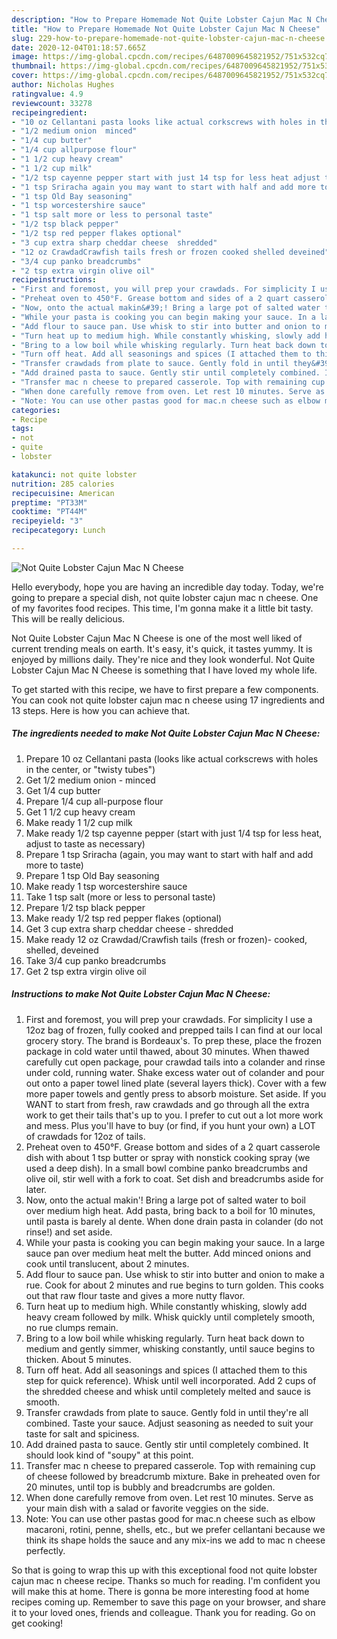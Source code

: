 ```yaml
---
description: "How to Prepare Homemade Not Quite Lobster Cajun Mac N Cheese"
title: "How to Prepare Homemade Not Quite Lobster Cajun Mac N Cheese"
slug: 229-how-to-prepare-homemade-not-quite-lobster-cajun-mac-n-cheese
date: 2020-12-04T01:18:57.665Z
image: https://img-global.cpcdn.com/recipes/6487009645821952/751x532cq70/not-quite-lobster-cajun-mac-n-cheese-recipe-main-photo.jpg
thumbnail: https://img-global.cpcdn.com/recipes/6487009645821952/751x532cq70/not-quite-lobster-cajun-mac-n-cheese-recipe-main-photo.jpg
cover: https://img-global.cpcdn.com/recipes/6487009645821952/751x532cq70/not-quite-lobster-cajun-mac-n-cheese-recipe-main-photo.jpg
author: Nicholas Hughes
ratingvalue: 4.9
reviewcount: 33278
recipeingredient:
- "10 oz Cellantani pasta looks like actual corkscrews with holes in the center or twisty tubes"
- "1/2 medium onion  minced"
- "1/4 cup butter"
- "1/4 cup allpurpose flour"
- "1 1/2 cup heavy cream"
- "1 1/2 cup milk"
- "1/2 tsp cayenne pepper start with just 14 tsp for less heat adjust to taste as necessary"
- "1 tsp Sriracha again you may want to start with half and add more to taste"
- "1 tsp Old Bay seasoning"
- "1 tsp worcestershire sauce"
- "1 tsp salt more or less to personal taste"
- "1/2 tsp black pepper"
- "1/2 tsp red pepper flakes optional"
- "3 cup extra sharp cheddar cheese  shredded"
- "12 oz CrawdadCrawfish tails fresh or frozen cooked shelled deveined"
- "3/4 cup panko breadcrumbs"
- "2 tsp extra virgin olive oil"
recipeinstructions:
- "First and foremost, you will prep your crawdads. For simplicity I use a 12oz bag of frozen, fully cooked and prepped tails I can find at our local grocery story. The brand is Bordeaux&#39;s. To prep these, place the frozen package in cold water until thawed, about 30 minutes. When thawed carefully cut open package, pour crawdad tails into a colander and rinse under cold, running water. Shake excess water out of colander and pour out onto a paper towel lined plate (several layers thick). Cover with a few more paper towels and gently press to absorb moisture. Set aside. If you WANT to start from fresh, raw crawdads and go through all the extra work to get their tails that&#39;s up to you. I prefer to cut out a lot more work and mess. Plus you&#39;ll have to buy (or find, if you hunt your own) a LOT of crawdads for 12oz of tails."
- "Preheat oven to 450°F. Grease bottom and sides of a 2 quart casserole dish with about 1 tsp butter or spray with nonstick cooking spray (we used a deep dish). In a small bowl combine panko breadcrumbs and olive oil, stir well with a fork to coat. Set dish and breadcrumbs aside for later."
- "Now, onto the actual makin&#39;! Bring a large pot of salted water to boil over medium high heat. Add pasta, bring back to a boil for 10 minutes, until pasta is barely al dente. When done drain pasta in colander (do not rinse!) and set aside."
- "While your pasta is cooking you can begin making your sauce. In a large sauce pan over medium heat melt the butter. Add minced onions and cook until translucent, about 2 minutes."
- "Add flour to sauce pan. Use whisk to stir into butter and onion to make a rue. Cook for about 2 minutes and rue begins to turn golden. This cooks out that raw flour taste and gives a more nutty flavor."
- "Turn heat up to medium high. While constantly whisking, slowly add heavy cream followed by milk. Whisk quickly until completely smooth, no rue clumps remain."
- "Bring to a low boil while whisking regularly. Turn heat back down to medium and gently simmer, whisking constantly, until sauce begins to thicken. About 5 minutes."
- "Turn off heat. Add all seasonings and spices (I attached them to this step for quick reference). Whisk until well incorporated. Add 2 cups of the shredded cheese and whisk until completely melted and sauce is smooth."
- "Transfer crawdads from plate to sauce. Gently fold in until they&#39;re all combined. Taste your sauce. Adjust seasoning as needed to suit your taste for salt and spiciness."
- "Add drained pasta to sauce. Gently stir until completely combined. It should look kind of &#34;soupy&#34; at this point."
- "Transfer mac n cheese to prepared casserole. Top with remaining cup of cheese followed by breadcrumb mixture. Bake in preheated oven for 20 minutes, until top is bubbly and breadcrumbs are golden."
- "When done carefully remove from oven. Let rest 10 minutes. Serve as your main dish with a salad or favorite veggies on the side."
- "Note: You can use other pastas good for mac.n cheese such as elbow macaroni, rotini, penne, shells, etc., but we prefer cellantani because we think its shape holds the sauce and any mix-ins we add to mac n cheese perfectly."
categories:
- Recipe
tags:
- not
- quite
- lobster

katakunci: not quite lobster 
nutrition: 285 calories
recipecuisine: American
preptime: "PT33M"
cooktime: "PT44M"
recipeyield: "3"
recipecategory: Lunch

---
```



![Not Quite Lobster Cajun Mac N Cheese](https://img-global.cpcdn.com/recipes/6487009645821952/751x532cq70/not-quite-lobster-cajun-mac-n-cheese-recipe-main-photo.jpg)

Hello everybody, hope you are having an incredible day today. Today, we're going to prepare a special dish, not quite lobster cajun mac n cheese. One of my favorites food recipes. This time, I'm gonna make it a little bit tasty. This will be really delicious.

Not Quite Lobster Cajun Mac N Cheese is one of the most well liked of current trending meals on earth. It's easy, it's quick, it tastes yummy. It is enjoyed by millions daily. They're nice and they look wonderful. Not Quite Lobster Cajun Mac N Cheese is something that I have loved my whole life.




To get started with this recipe, we have to first prepare a few components. You can cook not quite lobster cajun mac n cheese using 17 ingredients and 13 steps. Here is how you can achieve that.

<!--inarticleads1-->

##### The ingredients needed to make Not Quite Lobster Cajun Mac N Cheese:

1. Prepare 10 oz Cellantani pasta (looks like actual corkscrews with holes in the center, or &#34;twisty tubes&#34;)
1. Get 1/2 medium onion - minced
1. Get 1/4 cup butter
1. Prepare 1/4 cup all-purpose flour
1. Get 1 1/2 cup heavy cream
1. Make ready 1 1/2 cup milk
1. Make ready 1/2 tsp cayenne pepper (start with just 1/4 tsp for less heat, adjust to taste as necessary)
1. Prepare 1 tsp Sriracha (again, you may want to start with half and add more to taste)
1. Prepare 1 tsp Old Bay seasoning
1. Make ready 1 tsp worcestershire sauce
1. Take 1 tsp salt (more or less to personal taste)
1. Prepare 1/2 tsp black pepper
1. Make ready 1/2 tsp red pepper flakes (optional)
1. Get 3 cup extra sharp cheddar cheese - shredded
1. Make ready 12 oz Crawdad/Crawfish tails (fresh or frozen)- cooked, shelled, deveined
1. Take 3/4 cup panko breadcrumbs
1. Get 2 tsp extra virgin olive oil




<!--inarticleads2-->

##### Instructions to make Not Quite Lobster Cajun Mac N Cheese:

1. First and foremost, you will prep your crawdads. For simplicity I use a 12oz bag of frozen, fully cooked and prepped tails I can find at our local grocery story. The brand is Bordeaux&#39;s. To prep these, place the frozen package in cold water until thawed, about 30 minutes. When thawed carefully cut open package, pour crawdad tails into a colander and rinse under cold, running water. Shake excess water out of colander and pour out onto a paper towel lined plate (several layers thick). Cover with a few more paper towels and gently press to absorb moisture. Set aside. If you WANT to start from fresh, raw crawdads and go through all the extra work to get their tails that&#39;s up to you. I prefer to cut out a lot more work and mess. Plus you&#39;ll have to buy (or find, if you hunt your own) a LOT of crawdads for 12oz of tails.
1. Preheat oven to 450°F. Grease bottom and sides of a 2 quart casserole dish with about 1 tsp butter or spray with nonstick cooking spray (we used a deep dish). In a small bowl combine panko breadcrumbs and olive oil, stir well with a fork to coat. Set dish and breadcrumbs aside for later.
1. Now, onto the actual makin&#39;! Bring a large pot of salted water to boil over medium high heat. Add pasta, bring back to a boil for 10 minutes, until pasta is barely al dente. When done drain pasta in colander (do not rinse!) and set aside.
1. While your pasta is cooking you can begin making your sauce. In a large sauce pan over medium heat melt the butter. Add minced onions and cook until translucent, about 2 minutes.
1. Add flour to sauce pan. Use whisk to stir into butter and onion to make a rue. Cook for about 2 minutes and rue begins to turn golden. This cooks out that raw flour taste and gives a more nutty flavor.
1. Turn heat up to medium high. While constantly whisking, slowly add heavy cream followed by milk. Whisk quickly until completely smooth, no rue clumps remain.
1. Bring to a low boil while whisking regularly. Turn heat back down to medium and gently simmer, whisking constantly, until sauce begins to thicken. About 5 minutes.
1. Turn off heat. Add all seasonings and spices (I attached them to this step for quick reference). Whisk until well incorporated. Add 2 cups of the shredded cheese and whisk until completely melted and sauce is smooth.
1. Transfer crawdads from plate to sauce. Gently fold in until they&#39;re all combined. Taste your sauce. Adjust seasoning as needed to suit your taste for salt and spiciness.
1. Add drained pasta to sauce. Gently stir until completely combined. It should look kind of &#34;soupy&#34; at this point.
1. Transfer mac n cheese to prepared casserole. Top with remaining cup of cheese followed by breadcrumb mixture. Bake in preheated oven for 20 minutes, until top is bubbly and breadcrumbs are golden.
1. When done carefully remove from oven. Let rest 10 minutes. Serve as your main dish with a salad or favorite veggies on the side.
1. Note: You can use other pastas good for mac.n cheese such as elbow macaroni, rotini, penne, shells, etc., but we prefer cellantani because we think its shape holds the sauce and any mix-ins we add to mac n cheese perfectly.




So that is going to wrap this up with this exceptional food not quite lobster cajun mac n cheese recipe. Thanks so much for reading. I'm confident you will make this at home. There is gonna be more interesting food at home recipes coming up. Remember to save this page on your browser, and share it to your loved ones, friends and colleague. Thank you for reading. Go on get cooking!
